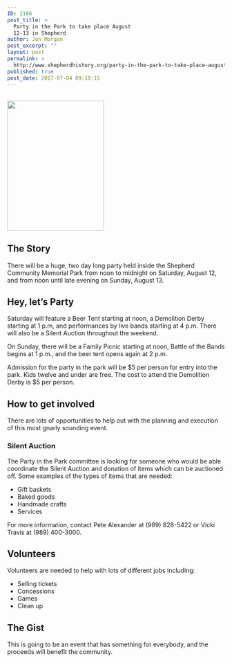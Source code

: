 ```yaml
---
ID: 2106
post_title: >
  Party in the Park to take place August
  12-13 in Shepherd
author: Jon Morgan
post_excerpt: ""
layout: post
permalink: >
  http://www.shepherdhistory.org/party-in-the-park-to-take-place-august-12-13-in-shepherd/
published: true
post_date: 2017-07-04 09:18:15
---
```

<h2><img title="" src="http://www.shepherdhistory.org/wp-content/uploads/2017/07/null.png" alt="" width="224" height="300" /></h2>
<h2>The Story</h2>
There will be a huge, two day long party held inside the Shepherd Community Memorial Park from noon to midnight on Saturday, August 12, and from noon until late evening on Sunday, August 13.
<h2>Hey, let’s Party</h2>
Saturday will feature a Beer Tent starting at noon, a Demolition Derby starting at 1 p.m, and performances by live bands starting at 4 p.m. There will also be a Silent Auction throughout the weekend.

On Sunday, there will be a Family Picnic starting at noon, Battle of the Bands begins at 1 p.m., and the beer tent opens again at 2 p.m.

Admission for the party in the park will be $5 per person for entry into the park. Kids twelve and under are free. The cost to attend the Demolition Derby is $5 per person.
<h2>How to get involved</h2>
There are lots of opportunities to help out with the planning and execution of this most gnarly sounding event.
<h3>Silent Auction</h3>
The Party in the Park committee is looking for someone who would be able coordinate the Silent Auction and donation of items which can be auctioned off. Some examples of the types of items that are needed:
<ul>
 	<li>Gift baskets</li>
 	<li>Baked goods</li>
 	<li>Handmade crafts</li>
 	<li>Services</li>
</ul>
For more information, contact Pete Alexander at (989) 828-5422 or Vicki Travis at (989) 400-3000.
<h2>Volunteers</h2>
Volunteers are needed to help with lots of different jobs including:
<ul>
 	<li>Selling tickets</li>
 	<li>Concessions</li>
 	<li>Games</li>
 	<li>Clean up</li>
</ul>
<h2>The Gist</h2>
This is going to be an event that has something for everybody, and the proceeds will benefit the community.